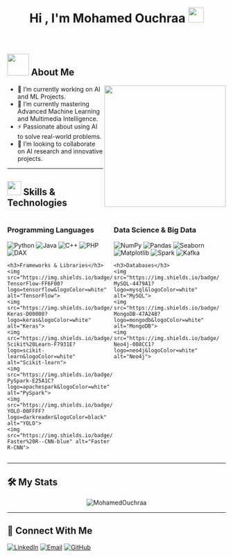 <h1 align="center">Hi , I'm Mohamed Ouchraa <img src="https://media.giphy.com/media/hvRJCLFzcasrR4ia7z/giphy.gif" width="35"></h1>

<br>

## <picture><img src = "https://github.com/7oSkaaa/7oSkaaa/blob/main/Images/about_me.gif?raw=true" width = 50px></picture> About Me

<picture> <img align="right" src="https://github.com/7oSkaaa/7oSkaaa/blob/main/Images/Right_Side.gif?raw=true" width = 280px></picture>

- 🔭 I’m currently working on AI and ML Projects.
- 🌱 I’m currently mastering Advanced Machine Learning and Multimedia Intelligence.
- ⚡ Passionate about using AI to solve real-world problems.
- 👯 I’m looking to collaborate on AI research and innovative projects.

---

## <img src="https://media2.giphy.com/media/QssGEmpkyEOhBCb7e1/giphy.gif?cid=ecf05e47a0n3gi1bfqntqmob8g9aid1oyj2wr3ds3mg700bl&rid=giphy.gif" width="32px"> Skills & Technologies

<div>
  <div style="display: inline-block; vertical-align: top; width: 48%;">
    <h3>Programming Languages</h3>
    <img src="https://img.shields.io/badge/-Python-3776AB?logo=python&logoColor=white" alt="Python">
    <img src="https://img.shields.io/badge/-Java-007396?logo=java&logoColor=white" alt="Java">
    <img src="https://img.shields.io/badge/-C++-00599C?logo=c%2B%2B&logoColor=white" alt="C++">
    <img src="https://img.shields.io/badge/-PHP-777BB4?logo=php&logoColor=white" alt="PHP">
    <img src="https://img.shields.io/badge/-DAX-0178D4?logo=powerbi&logoColor=white" alt="DAX">

    <h3>Frameworks & Libraries</h3>
    <img src="https://img.shields.io/badge/-TensorFlow-FF6F00?logo=tensorflow&logoColor=white" alt="TensorFlow">
    <img src="https://img.shields.io/badge/-Keras-D00000?logo=keras&logoColor=white" alt="Keras">
    <img src="https://img.shields.io/badge/-Scikit%20Learn-F7931E?logo=scikit-learn&logoColor=white" alt="Scikit-learn">
    <img src="https://img.shields.io/badge/-PySpark-E25A1C?logo=apachespark&logoColor=white" alt="PySpark">
    <img src="https://img.shields.io/badge/-YOLO-00FFFF?logo=darkreader&logoColor=black" alt="YOLO">
    <img src="https://img.shields.io/badge/-Faster%20R--CNN-blue" alt="Faster R-CNN">
  </div>
  <div style="display: inline-block; vertical-align: top; width: 48%;">
    <h3>Data Science & Big Data</h3>
    <img src="https://img.shields.io/badge/-NumPy-013243?logo=numpy&logoColor=white" alt="NumPy">
    <img src="https://img.shields.io/badge/-Pandas-150458?logo=pandas&logoColor=white" alt="Pandas">
    <img src="https://img.shields.io/badge/-Seaborn-3776AB?logo=python&logoColor=white" alt="Seaborn">
    <img src="https://img.shields.io/badge/-Matplotlib-FF9E0F?logo=python&logoColor=white" alt="Matplotlib">
    <img src="https://img.shields.io/badge/-Spark-F7931E?logo=apachespark&logoColor=white" alt="Spark">
    <img src="https://img.shields.io/badge/-Kafka-231F20?logo=apachekafka&logoColor=white" alt="Kafka">

    <h3>Databases</h3>
    <img src="https://img.shields.io/badge/-MySQL-4479A1?logo=mysql&logoColor=white" alt="MySQL">
    <img src="https://img.shields.io/badge/-MongoDB-47A248?logo=mongodb&logoColor=white" alt="MongoDB">
    <img src="https://img.shields.io/badge/-Neo4j-008CC1?logo=neo4j&logoColor=white" alt="Neo4j">
  </div>
</div>

---

## 🛠️ My Stats
<p align="center"> 
<img src="https://github-readme-streak-stats.herokuapp.com/?user=MohamedOuchraa&theme=highcontrast&hide_border=true" alt="MohamedOuchraa"/>

---

## 🤝 Connect With Me
<p>
  <a href="https://www.linkedin.com/in/mohamedouchraa" target="_blank"><img src="https://img.shields.io/badge/LinkedIn-0077B5?style=for-the-badge&logo=linkedin&logoColor=white" alt="LinkedIn"></a>
  <a href="mailto:mohamed.ouchraa@usmba.ac.ma" target="_blank"><img src="https://img.shields.io/badge/Email-D14836?style=for-the-badge&logo=gmail&logoColor=white" alt="Email"></a>
  <a href="https://github.com/MohamedOuchraa" target="_blank"><img src="https://img.shields.io/badge/GitHub-100000?style=for-the-badge&logo=github&logoColor=white" alt="GitHub"></a>
</p>
